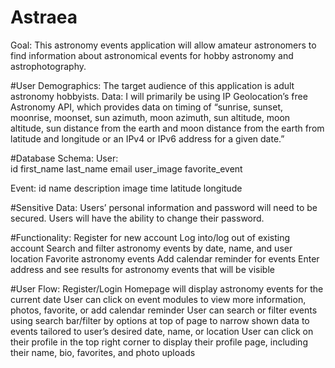 # Astraea 


Goal: This astronomy events application will allow amateur astronomers to find information about astronomical events for hobby astronomy and astrophotography. 

#User Demographics: The target audience of this application is adult astronomy hobbyists. 
Data: I will primarily be using IP Geolocation’s free Astronomy API, which provides data on timing of “sunrise, sunset, moonrise, moonset, sun azimuth, moon azimuth, sun altitude, moon altitude, sun distance from the earth and moon distance from the earth from latitude and longitude or an IPv4 or IPv6 address for a given date.” 

#Database Schema:
User:  
id
first_name
last_name
email
user_image
favorite_event

Event:
id
name
description
image
time
latitude
longitude

#Sensitive Data: Users’ personal information and password will need to be secured. Users will have the ability to change their password.

#Functionality:
Register for new account
Log into/log out of existing account
Search and filter astronomy events by date, name, and user location
Favorite astronomy events
Add calendar reminder for events 
Enter address and see results for astronomy events that will be visible

#User Flow:
Register/Login
Homepage will display astronomy events for the current date
User can click on event modules to view more information, photos, favorite, or add calendar reminder
User can search or filter events using search bar/filter by options at top of page to narrow shown data to events tailored to user’s desired date, name, or location
User can click on their profile in the top right corner to display their profile page, including their name, bio, favorites, and photo uploads 
